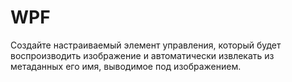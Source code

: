 # WPF

Создайте настраиваемый элемент управления, который будет воспроизводить изображение и автоматически извлекать из метаданных его имя, выводимое под изображением.